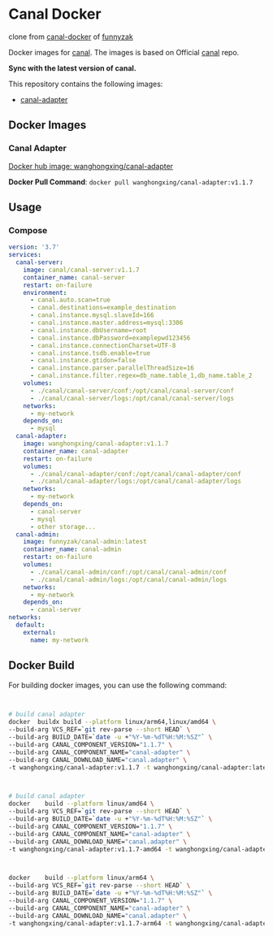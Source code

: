 # Canal Docker

clone from  [canal-docker](https://github.com/funnyzak/canal-docker)  of  [funnyzak](https://github.com/funnyzak)  

 Docker images for [canal](https://github.com/alibaba/canal). The images is based on Official [canal](https://github.com/alibaba/canal) repo.

 **Sync with the latest version of canal.**

This repository contains the following images:

- [canal-adapter](https://github.com/alibaba/canal/tree/master/client-adapter)

## Docker Images

### Canal Adapter



[Docker hub image: wanghongxing/canal-adapter](https://hub.docker.com/r/wanghongxing/canal-adapter)

**Docker Pull Command**: `docker pull wanghongxing/canal-adapter:v1.1.7`

 

## Usage

### Compose

```yaml
version: '3.7'
services:
  canal-server:
    image: canal/canal-server:v1.1.7
    container_name: canal-server
    restart: on-failure
    environment:
      - canal.auto.scan=true
      - canal.destinations=example_destination
      - canal.instance.mysql.slaveId=166
      - canal.instance.master.address=mysql:3306
      - canal.instance.dbUsername=root
      - canal.instance.dbPassword=examplepwd123456
      - canal.instance.connectionCharset=UTF-8
      - canal.instance.tsdb.enable=true
      - canal.instance.gtidon=false
      - canal.instance.parser.parallelThreadSize=16
      - canal.instance.filter.regex=db_name.table_1,db_name.table_2
    volumes:
      - ./canal/canal-server/conf:/opt/canal/canal-server/conf
      - ./canal/canal-server/logs:/opt/canal/canal-server/logs
    networks:
      - my-network
    depends_on:
      - mysql
  canal-adapter:
    image: wanghongxing/canal-adapter:v1.1.7
    container_name: canal-adapter
    restart: on-failure
    volumes:
      - ./canal/canal-adapter/conf:/opt/canal/canal-adapter/conf
      - ./canal/canal-adapter/logs:/opt/canal/canal-adapter/logs
    networks:
      - my-network
    depends_on:
      - canal-server
      - mysql
      - other storage...
  canal-admin:
    image: funnyzak/canal-admin:latest
    container_name: canal-admin
    restart: on-failure
    volumes:
      - ./canal/canal-admin/conf:/opt/canal/canal-admin/conf
      - ./canal/canal-admin/logs:/opt/canal/canal-admin/logs
    networks:
      - my-network
    depends_on:
      - canal-server
networks:
  default:
    external:
      name: my-network
```

 

## Docker Build

For building docker images, you can use the following command:

```bash
 

# build canal adapter
docker  buildx build --platform linux/arm64,linux/amd64 \
--build-arg VCS_REF=`git rev-parse --short HEAD` \
--build-arg BUILD_DATE=`date -u +"%Y-%m-%dT%H:%M:%SZ"` \
--build-arg CANAL_COMPONENT_VERSION="1.1.7" \
--build-arg CANAL_COMPONENT_NAME="canal-adapter" \
--build-arg CANAL_DOWNLOAD_NAME="canal.adapter" \
-t wanghongxing/canal-adapter:v1.1.7 -t wanghongxing/canal-adapter:latest . --push



# build canal adapter
docker    build --platform linux/amd64 \
--build-arg VCS_REF=`git rev-parse --short HEAD` \
--build-arg BUILD_DATE=`date -u +"%Y-%m-%dT%H:%M:%SZ"` \
--build-arg CANAL_COMPONENT_VERSION="1.1.7" \
--build-arg CANAL_COMPONENT_NAME="canal-adapter" \
--build-arg CANAL_DOWNLOAD_NAME="canal.adapter" \  
-t wanghongxing/canal-adapter:v1.1.7-amd64 -t wanghongxing/canal-adapter:latest-amd64 . --push



docker    build --platform linux/arm64 \
--build-arg VCS_REF=`git rev-parse --short HEAD` \
--build-arg BUILD_DATE=`date -u +"%Y-%m-%dT%H:%M:%SZ"` \
--build-arg CANAL_COMPONENT_VERSION="1.1.7" \
--build-arg CANAL_COMPONENT_NAME="canal-adapter" \
--build-arg CANAL_DOWNLOAD_NAME="canal.adapter" \
-t wanghongxing/canal-adapter:v1.1.7-arm64 -t wanghongxing/canal-adapter:latest-arm64 . --push

 
```

 
